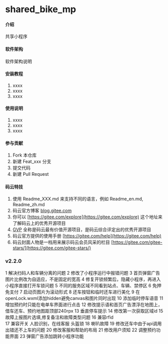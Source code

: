 # shared_bike_mp

#### 介绍
共享小程序

#### 软件架构
软件架构说明


#### 安装教程

1.  xxxx
2.  xxxx
3.  xxxx

#### 使用说明

1.  xxxx
2.  xxxx
3.  xxxx

#### 参与贡献

1.  Fork 本仓库
2.  新建 Feat_xxx 分支
3.  提交代码
4.  新建 Pull Request


#### 码云特技

1.  使用 Readme\_XXX.md 来支持不同的语言，例如 Readme\_en.md, Readme\_zh.md
2.  码云官方博客 [blog.gitee.com](https://blog.gitee.com)
3.  你可以 [https://gitee.com/explore](https://gitee.com/explore) 这个地址来了解码云上的优秀开源项目
4.  [GVP](https://gitee.com/gvp) 全称是码云最有价值开源项目，是码云综合评定出的优秀开源项目
5.  码云官方提供的使用手册 [https://gitee.com/help](https://gitee.com/help)
6.  码云封面人物是一档用来展示码云会员风采的栏目 [https://gitee.com/gitee-stars/](https://gitee.com/gitee-stars/)


### v2.2.0
1 解决扫码人和车辆分离的问题
2 修改了小程序运行中报错问题
3 首页弹窗广告图片比例改为自适应，不是固定的宽高
4 修复开锁频繁后，隐藏小程序，再进入小程序直接打开车锁问题
5 不同的服务区域不同看到站点、车辆、禁停区
6 免押 免支付
7 启动页图片为滚动形式
8 还车按钮和临时还车进行美化
9 在openLock.wxml添加hidden避免canvas和图片同时出现
10 添加临时停车语音
11 增加预约时只能在电单车界面进行点击
12 修改提示语和首页广告漂浮在地图上，借车还车、预约地图距顶部240rpx
13 垂直停车提示
14 修改第一次获取区域id
15 故障上报图片选填,修复备注和故障类型问题
16 兼容rfid   
17 兼容开关  人脸识别，在线客服  头盔锁
18 喇叭故障
19 修改还车中由于api调用出错还不上车的问题
20 修改客服和帮助的布局
21 修改用户须知
22 调整预约功能界面
23 弹窗广告添加跳转小程序功能